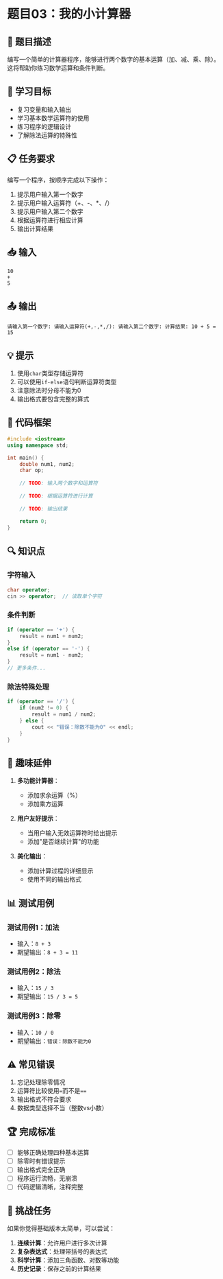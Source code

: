 # 题目03：我的小计算器

## 📝 题目描述
编写一个简单的计算器程序，能够进行两个数字的基本运算（加、减、乘、除）。这将帮助你练习数学运算和条件判断。

## 🎯 学习目标
- 复习变量和输入输出
- 学习基本数学运算符的使用
- 练习程序的逻辑设计
- 了解除法运算的特殊性

## 📋 任务要求
编写一个程序，按顺序完成以下操作：

1. 提示用户输入第一个数字
2. 提示用户输入运算符（+、-、*、/）
3. 提示用户输入第二个数字
4. 根据运算符进行相应计算
5. 输出计算结果

## 📥 输入
```
10
+
5
```

## 📤 输出
```
请输入第一个数字: 请输入运算符(+,-,*,/): 请输入第二个数字: 计算结果: 10 + 5 = 15
```

## 💡 提示
1. 使用`char`类型存储运算符
2. 可以使用`if-else`语句判断运算符类型
3. 注意除法时分母不能为0
4. 输出格式要包含完整的算式

## 🌰 代码框架
```cpp
#include <iostream>
using namespace std;

int main() {
    double num1, num2;
    char op;
    
    // TODO: 输入两个数字和运算符
    
    // TODO: 根据运算符进行计算
    
    // TODO: 输出结果
    
    return 0;
}
```

## 🔍 知识点

### 字符输入
```cpp
char operator;
cin >> operator;  // 读取单个字符
```

### 条件判断
```cpp
if (operator == '+') {
    result = num1 + num2;
}
else if (operator == '-') {
    result = num1 - num2;
}
// 更多条件...
```

### 除法特殊处理
```cpp
if (operator == '/') {
    if (num2 != 0) {
        result = num1 / num2;
    } else {
        cout << "错误：除数不能为0" << endl;
    }
}
```

## 🎈 趣味延伸
1. **多功能计算器**：
   - 添加求余运算（%）
   - 添加乘方运算

2. **用户友好提示**：
   - 当用户输入无效运算符时给出提示
   - 添加"是否继续计算"的功能

3. **美化输出**：
   - 添加计算过程的详细显示
   - 使用不同的输出格式

## 📊 测试用例

### 测试用例1：加法
- 输入：`8 + 3`
- 期望输出：`8 + 3 = 11`

### 测试用例2：除法
- 输入：`15 / 3`
- 期望输出：`15 / 3 = 5`

### 测试用例3：除零
- 输入：`10 / 0`
- 期望输出：`错误：除数不能为0`

## ⚠️ 常见错误
1. 忘记处理除零情况
2. 运算符比较使用`=`而不是`==`
3. 输出格式不符合要求
4. 数据类型选择不当（整数vs小数）

## 🏆 完成标准
- [ ] 能够正确处理四种基本运算
- [ ] 除零时有错误提示
- [ ] 输出格式完全正确
- [ ] 程序运行流畅，无崩溃
- [ ] 代码逻辑清晰，注释完整

## 🚀 挑战任务
如果你觉得基础版本太简单，可以尝试：

1. **连续计算**：允许用户进行多次计算
2. **复杂表达式**：处理带括号的表达式
3. **科学计算**：添加三角函数、对数等功能
4. **历史记录**：保存之前的计算结果
